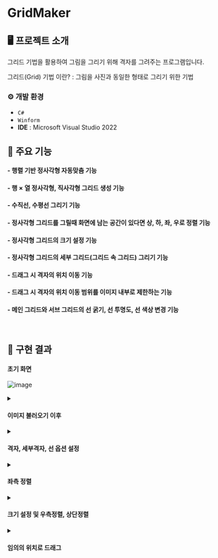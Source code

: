 # GridMaker


## 🖥️ 프로젝트 소개
그리드 기법을 활용하여 그림을 그리기 위해 격자를 그려주는 프로그램입니다.

그리드(Grid) 기법 이란? : 그림을 사진과 동일한 형태로 그리기 위한 기법
<br>

### ⚙️ 개발 환경
- `C#`
- `Winform`
- **IDE** : Microsoft Visual Studio 2022 

## 📌 주요 기능
#### - 행렬 기반 정사각형 자동맞춤 기능
#### - 행 × 열 정사각형, 직사각형 그리드 생성 기능
#### - 수직선, 수평선 그리기 기능
#### - 정사각형 그리드를 그릴때 화면에 남는 공간이 있다면 상, 하, 좌, 우로 정렬 기능
#### - 정사각형 그리드의 크기 설정 기능
#### - 정사각형 그리드의 세부 그리드(그리드 속 그리드) 그리기 기능
#### - 드래그 시 격자의 위치 이동 기능
#### - 드래그 시 격자의 위치 이동 범위를 이미지 내부로 제한하는 기능
#### - 메인 그리드와 서브 그리드의 선 굵기, 선 투명도, 선 색상 변경 기능
<br>


## 🚩 구현 결과

#### 초기 화면

![image](https://github.com/MegaZizon/GridMaker/assets/105596059/ac8320e2-2adc-4d4f-aee7-8235fa9dd319)

<details><summary><h4>이미지 불러오기 이후</h4> </summary>

<!-- summary 아래 한칸 공백 두어야함 -->

![image](https://github.com/MegaZizon/GridMaker/assets/105596059/893f3b62-f703-4db8-ad1c-aae785562585)

</details>

<details><summary><h4>격자, 세부격자, 선 옵션 설정</h4> </summary>

<!-- summary 아래 한칸 공백 두어야함 -->

![image](https://github.com/MegaZizon/GridMaker/assets/105596059/46cea258-1076-4aa2-9ef3-335a680e0de7)

</details>

<details><summary><h4>좌측 정렬</h4> </summary>

<!-- summary 아래 한칸 공백 두어야함 -->

![image](https://github.com/MegaZizon/GridMaker/assets/105596059/10c797f8-3baf-4980-bf7d-70533e7dc5ad)

</details>

<details><summary><h4>크기 설정 및 우측정렬, 상단정렬</h4> </summary>

<!-- summary 아래 한칸 공백 두어야함 -->

![image](https://github.com/MegaZizon/GridMaker/assets/105596059/b96f8245-1132-4be6-9be1-e1198f1f8057)

</details>

<details><summary><h4>임의의 위치로 드래그</h4> </summary>

<!-- summary 아래 한칸 공백 두어야함 -->

![image](https://github.com/MegaZizon/GridMaker/assets/105596059/5f80f48a-02ec-4c6c-ad8f-06a637b2b119)

</details>
